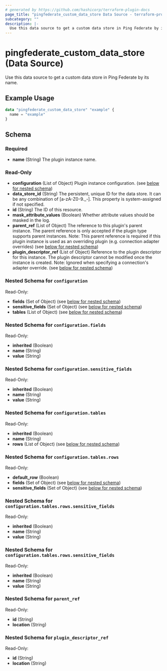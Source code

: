 ```yaml
---
# generated by https://github.com/hashicorp/terraform-plugin-docs
page_title: "pingfederate_custom_data_store Data Source - terraform-provider-pingfederate"
subcategory: ""
description: |-
  Use this data source to get a custom data store in Ping Federate by its name.
---
```


# pingfederate_custom_data_store (Data Source)

Use this data source to get a custom data store in Ping Federate by its name.

## Example Usage

```terraform
data "pingfederate_custom_data_store" "example" {
  name = "example"
}
```

<!-- schema generated by tfplugindocs -->
## Schema

### Required

- **name** (String) The plugin instance name.

### Read-Only

- **configuration** (List of Object) Plugin instance configuration. (see [below for nested schema](#nestedatt--configuration))
- **data_store_id** (String) The persistent, unique ID for the data store. It can be any combination of [a-zA-Z0-9._-]. This property is system-assigned if not specified.
- **id** (String) The ID of this resource.
- **mask_attribute_values** (Boolean) Whether attribute values should be masked in the log.
- **parent_ref** (List of Object) The reference to this plugin's parent instance. The parent reference is only accepted if the plugin type supports parent instances.
Note: This parent reference is required if this plugin instance is used as an overriding plugin (e.g. connection adapter overrides) (see [below for nested schema](#nestedatt--parent_ref))
- **plugin_descriptor_ref** (List of Object) Reference to the plugin descriptor for this instance. The plugin descriptor cannot be modified once the instance is created.
Note: Ignored when specifying a connection's adapter override. (see [below for nested schema](#nestedatt--plugin_descriptor_ref))

<a id="nestedatt--configuration"></a>
### Nested Schema for `configuration`

Read-Only:

- **fields** (Set of Object) (see [below for nested schema](#nestedobjatt--configuration--fields))
- **sensitive_fields** (Set of Object) (see [below for nested schema](#nestedobjatt--configuration--sensitive_fields))
- **tables** (List of Object) (see [below for nested schema](#nestedobjatt--configuration--tables))

<a id="nestedobjatt--configuration--fields"></a>
### Nested Schema for `configuration.fields`

Read-Only:

- **inherited** (Boolean)
- **name** (String)
- **value** (String)


<a id="nestedobjatt--configuration--sensitive_fields"></a>
### Nested Schema for `configuration.sensitive_fields`

Read-Only:

- **inherited** (Boolean)
- **name** (String)
- **value** (String)


<a id="nestedobjatt--configuration--tables"></a>
### Nested Schema for `configuration.tables`

Read-Only:

- **inherited** (Boolean)
- **name** (String)
- **rows** (List of Object) (see [below for nested schema](#nestedobjatt--configuration--tables--rows))

<a id="nestedobjatt--configuration--tables--rows"></a>
### Nested Schema for `configuration.tables.rows`

Read-Only:

- **default_row** (Boolean)
- **fields** (Set of Object) (see [below for nested schema](#nestedobjatt--configuration--tables--rows--fields))
- **sensitive_fields** (Set of Object) (see [below for nested schema](#nestedobjatt--configuration--tables--rows--sensitive_fields))

<a id="nestedobjatt--configuration--tables--rows--fields"></a>
### Nested Schema for `configuration.tables.rows.sensitive_fields`

Read-Only:

- **inherited** (Boolean)
- **name** (String)
- **value** (String)


<a id="nestedobjatt--configuration--tables--rows--sensitive_fields"></a>
### Nested Schema for `configuration.tables.rows.sensitive_fields`

Read-Only:

- **inherited** (Boolean)
- **name** (String)
- **value** (String)





<a id="nestedatt--parent_ref"></a>
### Nested Schema for `parent_ref`

Read-Only:

- **id** (String)
- **location** (String)


<a id="nestedatt--plugin_descriptor_ref"></a>
### Nested Schema for `plugin_descriptor_ref`

Read-Only:

- **id** (String)
- **location** (String)
